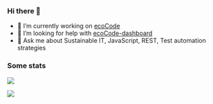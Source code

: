 ### Hi there 👋

- 🔭 I’m currently working on [ecoCode](https://github.com/green-code-initiative/ecoCode)
- 🤔 I’m looking for help with [ecoCode-dashboard](https://github.com/green-code-initiative/ecoCode-dashboard)
- 💬 Ask me about Sustainable IT, JavaScript, REST, Test automation strategies


### Some stats

![](https://github-readme-stats.vercel.app/api?username=amorgaut&show_icons=true&theme=radical)

![](https://github-readme-stats.vercel.app/api/top-langs/?username=amorgaut&layout=donut&theme=radical)
<!--
**AMorgaut/amorgaut** is a ✨ _special_ ✨ repository because its `README.md` (this file) appears on your GitHub profile.

Here are some ideas to get you started:

- 🔭 I’m currently working on ...
- 🌱 I’m currently learning ...
- 👯 I’m looking to collaborate on ...
- 🤔 I’m looking for help with ...
- 💬 Ask me about ...
- 📫 How to reach me: ...
- 😄 Pronouns: ...
- ⚡ Fun fact: ...
-->
